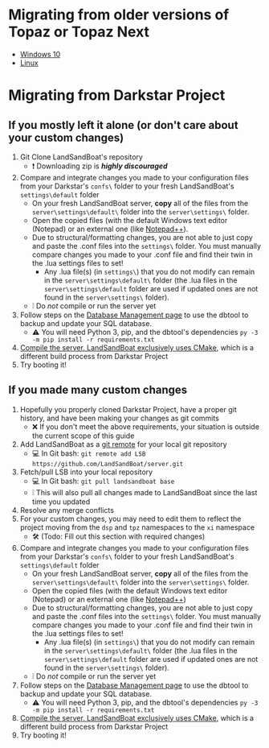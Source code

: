 # Migrating from older versions of Topaz or Topaz Next
- [Windows 10](Server-setup-and-maintenance-Windows-10#update)
- [Linux](Server-Setup-and-Maintenance-Linux#update)

# Migrating from Darkstar Project

## If you mostly left it alone (or don't care about your custom changes)
1. Git Clone LandSandBoat's repository
    * ❗ Downloading zip is **_highly discouraged_**
2. Compare and integrate changes you made to your configuration files from your Darkstar's `confs\` folder to your fresh LandSandBoat's `settings\default` folder
    * On your fresh LandSandBoat server, **copy** all of the files from the `server\settings\default\` folder into the `server\settings\` folder.
    * Open the copied files (with the default Windows text editor (Notepad) or an external one (like [Notepad++](https://notepad-plus-plus.org/)).
    * Due to structural/formatting changes, you are not able to just copy and paste the .conf files into the `settings\` folder. You must manually compare changes you made to your .conf file and find their twin in the .lua settings files to set!
        * Any .lua file(s) (in `settings\`) that you do not modify can remain in the `server\settings\default\` folder (the .lua files in the `server\settings\default` folder are used if updated ones are not found in the `server\settings\` folder). 
    * ❕ Do _not_ compile or run the server yet
3. Follow steps on the [Database Management page](Database-Management) to use the dbtool to backup and update your SQL database.
    * ⚠️ You will need Python 3, pip, and the dbtool's dependencies `py -3 -m pip install -r requirements.txt`
4. [Compile the server. LandSandBoat exclusively uses CMake](CMake-Build-Guide), which is a different build process from Darkstar Project
5. Try booting it!
    
## If you made many custom changes
1. Hopefully you properly cloned Darkstar Project, have a proper git history, and have been making your changes as git commits
    * ❌ If you don't meet the above requirements, your situation is outside the current scope of this guide
2. Add LandSandBoat as a [git remote](https://git-scm.com/docs/git-remote.html) for your local git repository
    * 💻 In Git bash: `git remote add LSB https://github.com/LandSandBoat/server.git`
3. Fetch/pull LSB into your local repository
    * 💻 In Git bash: `git pull landsandboat base`
    * ❕ This will also pull all changes made to LandSandBoat since the last time you updated
4. Resolve any merge conflicts
5. For your custom changes, you may need to edit them to reflect the project moving from the `dsp` and `tpz` namespaces to the `xi` namespace
    * 🛠️ (Todo: Fill out this section with required changes)
6. Compare and integrate changes you made to your  configuration files from your Darkstar's `confs\` folder to your fresh LandSandBoat's `settings\default` folder
    * On your fresh LandSandBoat server, **copy** all of the files from the `server\settings\default\` folder into the `server\settings\` folder.
    * Open the copied files (with the default Windows text editor (Notepad) or an external one (like [Notepad++](https://notepad-plus-plus.org/))
    * Due to structural/formatting changes, you are not able to just copy and paste the .conf files into the `settings\` folder. You must manually compare changes you made to your .conf file and find their twin in the .lua settings files to set!
        * Any .lua file(s) (in `settings\`) that you do not modify can remain in the `server\settings\default\` folder (the .lua files in the `server\settings\default` folder are used if updated ones are not found in the `server\settings\` folder). 
    * ❕ Do _not_ compile or run the server yet
7. Follow steps on the [Database Management page](Database-Management) to use the dbtool to backup and update your SQL database.
    * ⚠️ You will need Python 3, pip, and the dbtool's dependencies `py -3 -m pip install -r requirements.txt`
8. [Compile the server. LandSandBoat exclusively uses CMake](CMake-Build-Guide), which is a different build process from Darkstar Project
9. Try booting it!
